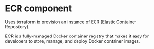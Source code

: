 # ECR component

Uses terraform to provision an instance of ECR (Elastic Container Repository).

ECR is a fully-managed Docker container registry that makes it easy for developers to store, manage, and deploy Docker container images.
